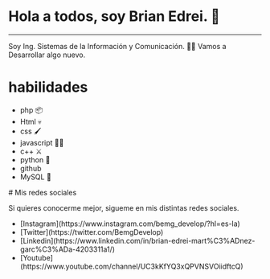 # Hola a todos, soy Brian Edrei. 🖖 
***
Soy Ing. Sistemas de la Información y Comunicación. 👨‍💻
Vamos a Desarrollar algo nuevo.

# habilidades 
<ul>
 <li> php 📦 </li>
 <li> Html 💀 </li>
 <li> css 🖌️ </li>
 <li> javascript 🏃‍♂️ </li>
 <li> c++ ⚔️ </li>
 <li> python 🐍 </li>
 <li> github </li>
 <li> MySQL 🐬 </li>
 </ul>
# Mis redes sociales

Si quieres conocerme mejor, sigueme en mis distintas redes sociales.
<ul>
  <li>[Instagram](https://www.instagram.com/bemg_develop/?hl=es-la)</li>
  <li>[Twitter](https://twitter.com/BemgDevelop)</li>
  <li>[Linkedin](https://www.linkedin.com/in/brian-edrei-mart%C3%ADnez-garc%C3%ADa-4203311a1/)</li>
  <li>[Youtube](https://www.youtube.com/channel/UC3kKfYQ3xQPVNSVOiidftcQ)</li>
</ul>
